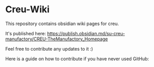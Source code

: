 # Creu-Wiki
This repository contains obsidian wiki pages for creu. 

It's published here: https://publish.obsidian.md/su-creu-manufactory/CREU-TheManufactory_Homepage


Feel free to contribute any updates to it :)


Here is a guide on how to contribute if you have never used GitHub:
